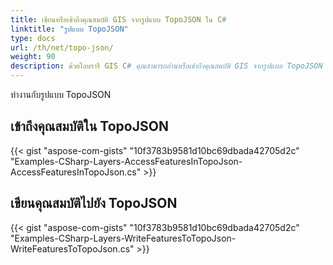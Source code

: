 ```yaml
---
title: เขียนหรือเข้าถึงคุณสมบัติ GIS จากรูปแบบ TopoJSON ใน C#
linktitle: "รูปแบบ TopoJSON"
type: docs
url: /th/net/topo-json/
weight: 90
description: ด้วยไลบรารี GIS C# คุณสามารถอ่านหรือเข้าถึงคุณสมบัติ GIS จากรูปแบบ TopoJSON และเขียนลงในนั้นได้
---
```


ทำงานกับรูปแบบ TopoJSON

## **เข้าถึงคุณสมบัติใน TopoJSON**
{{< gist "aspose-com-gists" "10f3783b9581d10bc69dbada42705d2c" "Examples-CSharp-Layers-AccessFeaturesInTopoJson-AccessFeaturesInTopoJson.cs" >}}
## **เขียนคุณสมบัติไปยัง TopoJSON**
{{< gist "aspose-com-gists" "10f3783b9581d10bc69dbada42705d2c" "Examples-CSharp-Layers-WriteFeaturesToTopoJson-WriteFeaturesToTopoJson.cs" >}}
